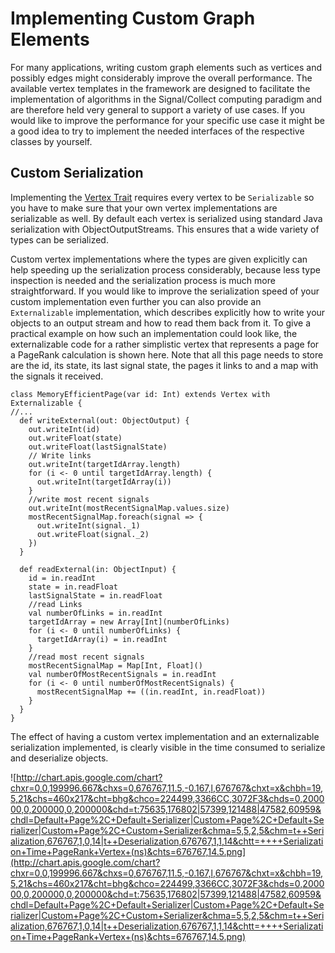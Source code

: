 # Implementing Custom Graph Elements #

For many applications, writing custom graph elements such as vertices and possibly edges might considerably improve the overall performance. The available vertex templates in the framework are designed to facilitate the implementation of algorithms in the Signal/Collect computing paradigm and are therefore held very general to support a variety of use cases. If you would like to improve the performance for your specific use case it might be a good idea to try to implement the needed interfaces of the respective classes by yourself.

## Custom Serialization ##

Implementing the [Vertex Trait](http://code.google.com/p/signal-collect/source/browse/trunk/core/src/main/scala/com/signalcollect/Vertex.scala) requires every vertex to be ` Serializable ` so you have to make sure that your own vertex implementations are serializable as well. By default each vertex is serialized using standard Java serialization with ObjectOutputStreams. This ensures that a wide variety of types can be serialized.

Custom vertex implementations where the types are given explicitly can help speeding up the serialization process considerably, because less type inspection is needed and the serialization process is much more straightforward. If you would like to improve the serialization speed of your custom implementation even further you can also provide an ` Externalizable ` implementation, which describes explicitly how to write your objects to an output stream and how to read them back from it. To give a practical example on how such an implementation could look like, the externalizable code for a rather simplistic vertex that represents a page for a PageRank calculation is shown here. Note that all this page needs to store are the id, its state, its last signal state, the pages it links to and a map with the signals it received.

```
class MemoryEfficientPage(var id: Int) extends Vertex with Externalizable {
//...
  def writeExternal(out: ObjectOutput) {
    out.writeInt(id)
    out.writeFloat(state)
    out.writeFloat(lastSignalState)
    // Write links
    out.writeInt(targetIdArray.length)
    for (i <- 0 until targetIdArray.length) {
      out.writeInt(targetIdArray(i))
    }
    //write most recent signals
    out.writeInt(mostRecentSignalMap.values.size)
    mostRecentSignalMap.foreach(signal => {
      out.writeInt(signal._1)
      out.writeFloat(signal._2)
    })
  }

  def readExternal(in: ObjectInput) {
    id = in.readInt
    state = in.readFloat
    lastSignalState = in.readFloat
    //read Links
    val numberOfLinks = in.readInt
    targetIdArray = new Array[Int](numberOfLinks)
    for (i <- 0 until numberOfLinks) {
      targetIdArray(i) = in.readInt
    }
    //read most recent signals
    mostRecentSignalMap = Map[Int, Float]()
    val numberOfMostRecentSignals = in.readInt
    for (i <- 0 until numberOfMostRecentSignals) {
      mostRecentSignalMap += ((in.readInt, in.readFloat))
    }
  }
}
```

The effect of having a custom vertex implementation and an externalizable serialization implemented, is clearly visible in the time consumed to serialize and deserialize objects.

![http://chart.apis.google.com/chart?chxr=0,0,199996.667&chxs=0,676767,11.5,-0.167,l,676767&chxt=x&chbh=19,5,21&chs=460x217&cht=bhg&chco=224499,3366CC,3072F3&chds=0,200000,0,200000,0,200000&chd=t:75635,176802|57399,121488|47582,60959&chdl=Default+Page%2C+Default+Serializer|Custom+Page%2C+Default+Serializer|Custom+Page%2C+Custom+Serializer&chma=5,5,2,5&chm=t++Serialization,676767,1,0,14|t++Deserialization,676767,1,1,14&chtt=++++Serialization+Time+PageRank+Vertex+(ns)&chts=676767,14.5.png](http://chart.apis.google.com/chart?chxr=0,0,199996.667&chxs=0,676767,11.5,-0.167,l,676767&chxt=x&chbh=19,5,21&chs=460x217&cht=bhg&chco=224499,3366CC,3072F3&chds=0,200000,0,200000,0,200000&chd=t:75635,176802|57399,121488|47582,60959&chdl=Default+Page%2C+Default+Serializer|Custom+Page%2C+Default+Serializer|Custom+Page%2C+Custom+Serializer&chma=5,5,2,5&chm=t++Serialization,676767,1,0,14|t++Deserialization,676767,1,1,14&chtt=++++Serialization+Time+PageRank+Vertex+(ns)&chts=676767,14.5.png)